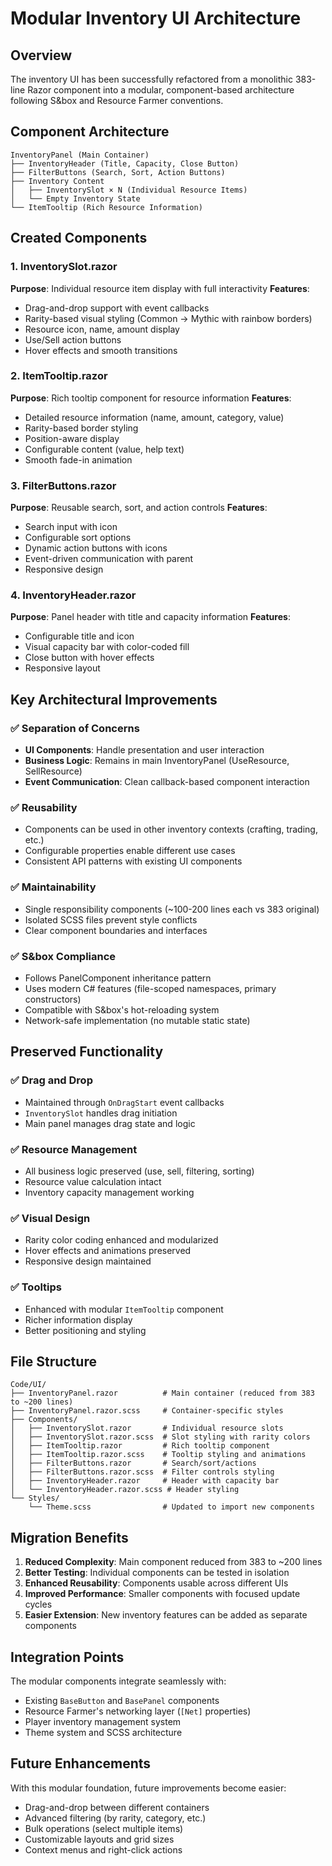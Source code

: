 # Modular Inventory UI Architecture

## Overview

The inventory UI has been successfully refactored from a monolithic 383-line Razor component into a modular, component-based architecture following S&box and Resource Farmer conventions.

## Component Architecture

```
InventoryPanel (Main Container)
├── InventoryHeader (Title, Capacity, Close Button)
├── FilterButtons (Search, Sort, Action Buttons) 
├── Inventory Content
│   ├── InventorySlot × N (Individual Resource Items)
│   └── Empty Inventory State
└── ItemTooltip (Rich Resource Information)
```

## Created Components

### 1. InventorySlot.razor
**Purpose**: Individual resource item display with full interactivity
**Features**:
- Drag-and-drop support with event callbacks
- Rarity-based visual styling (Common → Mythic with rainbow borders)
- Resource icon, name, amount display
- Use/Sell action buttons
- Hover effects and smooth transitions

### 2. ItemTooltip.razor
**Purpose**: Rich tooltip component for resource information
**Features**:
- Detailed resource information (name, amount, category, value)
- Rarity-based border styling
- Position-aware display
- Configurable content (value, help text)
- Smooth fade-in animation

### 3. FilterButtons.razor
**Purpose**: Reusable search, sort, and action controls
**Features**:
- Search input with icon
- Configurable sort options
- Dynamic action buttons with icons
- Event-driven communication with parent
- Responsive design

### 4. InventoryHeader.razor
**Purpose**: Panel header with title and capacity information
**Features**:
- Configurable title and icon
- Visual capacity bar with color-coded fill
- Close button with hover effects
- Responsive layout

## Key Architectural Improvements

### ✅ Separation of Concerns
- **UI Components**: Handle presentation and user interaction
- **Business Logic**: Remains in main InventoryPanel (UseResource, SellResource)
- **Event Communication**: Clean callback-based component interaction

### ✅ Reusability
- Components can be used in other inventory contexts (crafting, trading, etc.)
- Configurable properties enable different use cases
- Consistent API patterns with existing UI components

### ✅ Maintainability
- Single responsibility components (~100-200 lines each vs 383 original)
- Isolated SCSS files prevent style conflicts
- Clear component boundaries and interfaces

### ✅ S&box Compliance
- Follows PanelComponent inheritance pattern
- Uses modern C# features (file-scoped namespaces, primary constructors)
- Compatible with S&box's hot-reloading system
- Network-safe implementation (no mutable static state)

## Preserved Functionality

### ✅ Drag and Drop
- Maintained through `OnDragStart` event callbacks
- `InventorySlot` handles drag initiation
- Main panel manages drag state and logic

### ✅ Resource Management
- All business logic preserved (use, sell, filtering, sorting)
- Resource value calculation intact
- Inventory capacity management working

### ✅ Visual Design
- Rarity color coding enhanced and modularized
- Hover effects and animations preserved
- Responsive design maintained

### ✅ Tooltips
- Enhanced with modular `ItemTooltip` component
- Richer information display
- Better positioning and styling

## File Structure

```
Code/UI/
├── InventoryPanel.razor          # Main container (reduced from 383 to ~200 lines)
├── InventoryPanel.razor.scss     # Container-specific styles
├── Components/
│   ├── InventorySlot.razor       # Individual resource slots
│   ├── InventorySlot.razor.scss  # Slot styling with rarity colors
│   ├── ItemTooltip.razor         # Rich tooltip component
│   ├── ItemTooltip.razor.scss    # Tooltip styling and animations
│   ├── FilterButtons.razor       # Search/sort/actions
│   ├── FilterButtons.razor.scss  # Filter controls styling
│   ├── InventoryHeader.razor     # Header with capacity bar
│   └── InventoryHeader.razor.scss # Header styling
└── Styles/
    └── Theme.scss                # Updated to import new components
```

## Migration Benefits

1. **Reduced Complexity**: Main component reduced from 383 to ~200 lines
2. **Better Testing**: Individual components can be tested in isolation
3. **Enhanced Reusability**: Components usable across different UIs
4. **Improved Performance**: Smaller components with focused update cycles
5. **Easier Extension**: New inventory features can be added as separate components

## Integration Points

The modular components integrate seamlessly with:
- Existing `BaseButton` and `BasePanel` components
- Resource Farmer's networking layer (`[Net]` properties)
- Player inventory management system
- Theme system and SCSS architecture

## Future Enhancements

With this modular foundation, future improvements become easier:
- Drag-and-drop between different containers
- Advanced filtering (by rarity, category, etc.)
- Bulk operations (select multiple items)
- Customizable layouts and grid sizes
- Context menus and right-click actions